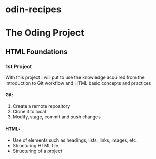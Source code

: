 # odin-recipes
# The Oding Project
## HTML Foundations
### 1st Project

With this project I will put to use the knowledge acquired from the introduction to Git workflow and HTML basic concepts and practices

#### Git:
1. Create a remote repository
2. Clone it to local
3. Modify, stage, commit and push changes

#### HTML:

+ Use of elements such as headings, lists, links, images, etc.
+ Structuring HTML file
+ Structuring of a project

